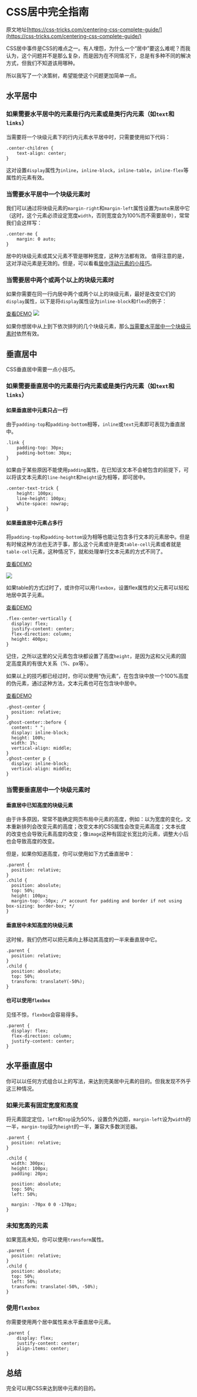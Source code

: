 # CSS居中完全指南 #

原文地址[https://css-tricks.com/centering-css-complete-guide/](https://css-tricks.com/centering-css-complete-guide/)

CSS居中事件是CSS的难点之一。有人埋怨，为什么一个“居中”要这么难呢？而我认为，这个问题并不是那么复杂，而是因为在不同情况下，总是有多种不同的解决方式，但我们不知道该用哪种。

所以我写了一个决策树，希望能使这个问题更加简单一点。

## 水平居中

### 如果需要水平居中的元素是行内元素或是类行内元素（如`text`和`links`） 

当需要将一个块级元素下的行内元素水平居中时，只需要使用如下代码：

```
.center-children {
    text-align: center;
}
```

这对设置`display`属性为`inline`，`inline-block`，`inline-table`，`inline-flex`等属性的元素有效。

### 当需要水平居中一个块级元素时

我们可以通过将块级元素的`margin-right`和`margin-left`属性设置为`auto`来居中它（这时，这个元素必须设定宽度`width`，否则宽度会为100%而不需要居中），常常我们会这样写：

```
.center-me {
    margin: 0 auto;
}
```

居中的块级元素或其父元素不管是哪种宽度，这种方法都有效。
值得注意的是，这对浮动元素是无效的。但是，可以看看[居中浮动元素的小技巧](https://css-tricks.com/float-center/)。

### 当需要居中两个或两个以上的块级元素时

如果你需要在同一行内居中两个或两个以上的块级元素，最好是改变它们的`display`属性，以下是将`display`属性设为`inline-block`和`flex`的例子：

[查看DEMO](http://codepen.io/chriscoyier/pen/ebing)
![](http://7xksst.com1.z0.glb.clouddn.com/%E5%BE%AE%E4%BF%A1%E6%88%AA%E5%9B%BE_20160320190719.png)

如果你想居中从上到下依次排列的几个块级元素，那么[当需要水平居中一个块级元素时](#当需要水平居中一个块级元素时)依然有效。

## 垂直居中

CSS垂直居中需要一点小技巧。

### 如果需要垂直居中的元素是行内元素或是类行内元素（如`text`和`links`） 

#### 如果垂直居中元素只占一行

由于`padding-top`和`padding-bottom`相等，`inline`或`text`元素即可表现为垂直居中。

```
.link {
    padding-top: 30px;
    padding-bottom: 30px;
}
```

如果由于某些原因不能使用`padding`属性，在已知该文本不会被包含的前提下，可以将该文本元素的`line-height`和`height`设为相等，即可居中。

```
.center-text-trick {
    height: 100px;
    line-height: 100px;
    white-space: nowrap;
}
```

#### 如果垂直居中元素占多行

将`padding-top`和`padding-bottom`设为相等也能让包含多行文本的元素居中。但是有时候这种方法也无济于事，那么这个元素或许是类`table-cell`元素或者就是`table-cell`元素，这种情况下，就和处理单行文本元素的方式不同了。

[查看DEMO](http://codepen.io/chriscoyier/pen/ekoFx)

![](http://7xksst.com1.z0.glb.clouddn.com/%E5%BE%AE%E4%BF%A1%E6%88%AA%E5%9B%BE_20160320194847.png)

如果table的方式过时了，或许你可以用`flexbox`，设置flex属性的父元素可以轻松地居中其子元素。

[查看DEMO](http://codepen.io/chriscoyier/pen/uHygv)

```
.flex-center-vertically {
  display: flex;
  justify-content: center;
  flex-direction: column;
  height: 400px;
}
```

记住，之所以这里的父元素包含块都设置了高度`height`，是因为这和父元素的固定高度真的有很大关系（%、px等）。

如果以上的技巧都已经过时，你可以使用“伪元素”，在包含块中放一个100%高度的伪元素，通过这种方法，文本元素也可在包含块中居中。

[查看DEMO](http://codepen.io/chriscoyier/pen/ofwgD)

```
.ghost-center {
  position: relative;
}
.ghost-center::before {
  content: " ";
  display: inline-block;
  height: 100%;
  width: 1%;
  vertical-align: middle;
}
.ghost-center p {
  display: inline-block;
  vertical-align: middle;
}
```

### 当需要垂直居中一个块级元素时

#### 垂直居中已知高度的块级元素

由于许多原因，常常不能确定网页布局中元素的高度，例如：以为宽度的变化，文本重新排列会改变元素的高度；改变文本的CSS属性会改变元素高度；文本长度的改变也会导致元素高度的改变；像`image`这种有固定长宽比的元素，调整大小后也会导致高度的改变。

但是，如果你知道高度，你可以使用如下方式垂直居中：

```
.parent {
  position: relative;
}
.child {
  position: absolute;
  top: 50%;
  height: 100px;
  margin-top: -50px; /* account for padding and border if not using box-sizing: border-box; */
}
```

#### 垂直居中未知高度的块级元素

这时候，我们仍然可以把元素向上移动其高度的一半来垂直居中它。

```
.parent {
  position: relative;
}
.child {
  position: absolute;
  top: 50%;
  transform: translateY(-50%);
}
```

#### 也可以使用`flexbox`

见怪不惊，`flexbox`会容易得多。

```
.parent {
  display: flex;
  flex-direction: column;
  justify-content: center;
}
```

## 水平垂直居中

你可以以任何方式组合以上的写法，来达到完美居中元素的目的。但我发现不外乎这三种情况。

### 如果元素有固定宽度和高度

将元素固定定位，`left`和`top`设为50%，设置负外边距，`margin-left`设为`width`的一半，`margin-top`设为`height`的一半，兼容大多数浏览器。

```
.parent {
  position: relative;
}

.child {
  width: 300px;
  height: 100px;
  padding: 20px;

  position: absolute;
  top: 50%;
  left: 50%;

  margin: -70px 0 0 -170px;
}
```

### 未知宽高的元素

如果宽高未知，你可以使用`transform`属性。

```
.parent {
  position: relative;
}
.child {
  position: absolute;
  top: 50%;
  left: 50%;
  transform: translate(-50%, -50%);
}
```

### 使用`flexbox`

你需要使用两个居中属性来水平垂直居中元素。

```
.parent {
    display: flex;
    justify-content: center;
    align-items: center;
}
```

## 总结

完全可以用CSS来达到居中元素的目的。




